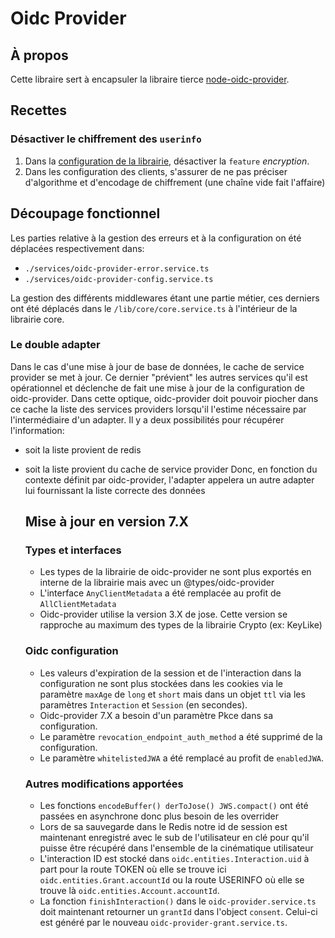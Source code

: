 # Oidc Provider

## À propos

Cette libraire sert à encapsuler la libraire tierce [node-oidc-provider](https://github.com/panva/node-oidc-provider).

## Recettes

### Désactiver le chiffrement des `userinfo`

1. Dans la [configuration de la librairie](src/dto/oidc-provider-config.dto.ts), désactiver la `feature` _encryption_.
1. Dans les configuration des clients, s'assurer de ne pas préciser d'algorithme et d'encodage de chiffrement (une chaîne vide fait l'affaire)

## Découpage fonctionnel

Les parties relative à la gestion des erreurs et à la configuration on été déplacées respectivement dans:

- `./services/oidc-provider-error.service.ts`
- `./services/oidc-provider-config.service.ts`

La gestion des différents middlewares étant une partie métier, ces derniers ont été déplacés dans le `/lib/core/core.service.ts` à l'intérieur de la librairie core.

### Le double adapter

Dans le cas d'une mise à jour de base de données, le cache de service provider se met à jour.
Ce dernier "prévient" les autres services qu'il est opérationnel et déclenche de fait une mise à jour de la configuration de oidc-provider.
Dans cette optique, oidc-provider doit pouvoir piocher dans ce cache la liste des services providers lorsqu'il l'estime nécessaire par l'intermédiaire d'un adapter.
Il y a deux possibilités pour récupérer l'information:

- soit la liste provient de redis
- soit la liste provient du cache de service provider
  Donc, en fonction du contexte définit par oidc-provider, l'adapter appelera un autre adapter lui fournissant la liste correcte des données

  ## Mise à jour en version 7.X

  ### Types et interfaces

  - Les types de la librairie de oidc-provider ne sont plus exportés en interne de la librairie mais avec un @types/oidc-provider
  - L'interface `AnyClientMetadata` a été remplacée au profit de `AllClientMetadata`
  - Oidc-provider utilise la version 3.X de jose. Cette version se rapproche au maximum des types de la librairie Crypto (ex: KeyLike)

  ### Oidc configuration

  - Les valeurs d'expiration de la session et de l'interaction dans la configuration ne sont plus stockées dans les cookies via le paramètre `maxAge` de `long` et `short` mais dans un objet `ttl` via les paramètres `Interaction` et `Session` (en secondes).
  - Oidc-provider 7.X a besoin d'un paramètre Pkce dans sa configuration.
  - Le paramètre `revocation_endpoint_auth_method` a été supprimé de la configuration.
  - Le paramètre `whitelistedJWA` a été remplacé au profit de `enabledJWA`.

  ### Autres modifications apportées

  - Les fonctions `encodeBuffer() derToJose() JWS.compact()` ont été passées en asynchrone donc plus besoin de les overrider
  - Lors de sa sauvegarde dans le Redis notre id de session est maintenant enregistré avec le sub de l'utilisateur en clé pour qu'il puisse être récupéré dans l'ensemble de la cinématique utilisateur
  - L'interaction ID est stocké dans `oidc.entities.Interaction.uid` à part pour la route TOKEN où elle se trouve ici `oidc.entities.Grant.accountId` ou la route USERINFO où elle se trouve là `oidc.entities.Account.accountId`.
  - La fonction `finishInteraction()` dans le `oidc-provider.service.ts` doit maintenant retourner un `grantId` dans l'object `consent`. Celui-ci est généré par le nouveau `oidc-provider-grant.service.ts`.
